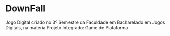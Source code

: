 # DownFall
Jogo Digital criado no 3º Semestre da Faculdade em Bacharelado em Jogos Digitais, na matéria Projeto Integrado: Game de Plataforma
